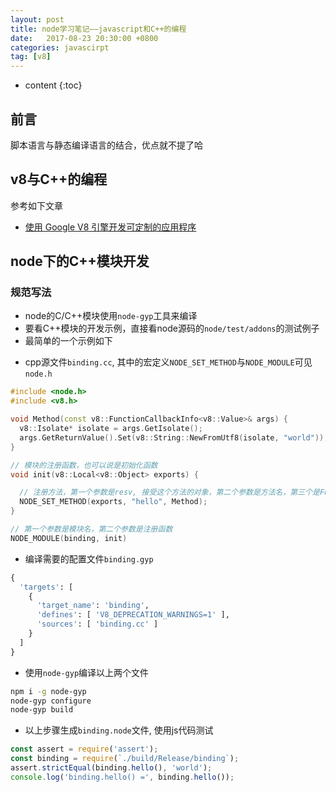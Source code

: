 ```yaml
---
layout: post
title: node学习笔记——javascript和C++的编程
date:   2017-08-23 20:30:00 +0800
categories: javascirpt
tag: [v8]
---
```



* content
{:toc}

## 前言

脚本语言与静态编译语言的结合，优点就不提了哈

## v8与C++的编程

参考如下文章

- [使用 Google V8 引擎开发可定制的应用程序](https://www.ibm.com/developerworks/cn/opensource/os-cn-v8engine/)


## node下的C++模块开发

### 规范写法

- node的C/C++模块使用`node-gyp`工具来编译
- 要看C++模块的开发示例，直接看node源码的`node/test/addons`的测试例子
- 最简单的一个示例如下

+ cpp源文件`binding.cc`, 其中的宏定义`NODE_SET_METHOD`与`NODE_MODULE`可见`node.h`

```cpp
#include <node.h>
#include <v8.h>

void Method(const v8::FunctionCallbackInfo<v8::Value>& args) {
  v8::Isolate* isolate = args.GetIsolate();
  args.GetReturnValue().Set(v8::String::NewFromUtf8(isolate, "world"));
}

// 模块的注册函数，也可以说是初始化函数
void init(v8::Local<v8::Object> exports) {

  // 注册方法，第一个参数是resv, 接受这个方法的对象，第二个参数是方法名，第三个是FunctionCallback, 这个方法的执行体
  NODE_SET_METHOD(exports, "hello", Method);
}

// 第一个参数是模块名，第二个参数是注册函数
NODE_MODULE(binding, init)
```

+ 编译需要的配置文件`binding.gyp`

```python
{
  'targets': [
    {
      'target_name': 'binding',
      'defines': [ 'V8_DEPRECATION_WARNINGS=1' ],
      'sources': [ 'binding.cc' ]
    }
  ]
}
```

+ 使用`node-gyp`编译以上两个文件
```sh
npm i -g node-gyp
node-gyp configure
node-gyp build
```

+ 以上步骤生成`binding.node`文件, 使用js代码测试

```js
const assert = require('assert');
const binding = require(`./build/Release/binding`);
assert.strictEqual(binding.hello(), 'world');
console.log('binding.hello() =', binding.hello());
```